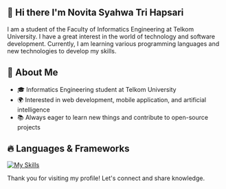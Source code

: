 ## 👋 Hi there I'm Novita Syahwa Tri Hapsari 

I am a student of the Faculty of Informatics Engineering at Telkom University. I have a great interest in the world of technology and software development. Currently, I am learning various programming languages and new technologies to develop my skills.  

## 🚀 About Me
- 🎓 Informatics Engineering student at Telkom University  
- 🌍 Interested in web development, mobile application, and artificial intelligence  
- 📚 Always eager to learn new things and contribute to open-source projects

## 🔥 Languages & Frameworks
[![My Skills](https://skillicons.dev/icons?i=html,css,php,py,cpp,js,flutter,java,kotlin,nodejs,laravel,&theme=light)](https://skillicons.dev)

Thank you for visiting my profile! Let's connect and share knowledge.    

<!--
**nopitaa/nopitaa** is a ✨ _special_ ✨ repository because its `README.md` (this file) appears on your GitHub profile.

Here are some ideas to get you started:

- 🔭 I’m currently working on ...
- 🌱 I’m currently learning ...
- 👯 I’m looking to collaborate on ...
- 🤔 I’m looking for help with ...
- 💬 Ask me about ...
- 📫 How to reach me: ...
- 😄 Pronouns: ...
- ⚡ Fun fact: ...
-->
